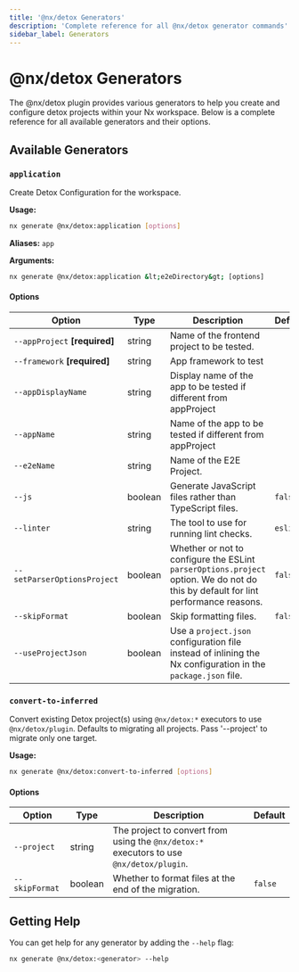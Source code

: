 ```yaml
---
title: '@nx/detox Generators'
description: 'Complete reference for all @nx/detox generator commands'
sidebar_label: Generators
---
```


# @nx/detox Generators

The @nx/detox plugin provides various generators to help you create and configure detox projects within your Nx workspace.
Below is a complete reference for all available generators and their options.

## Available Generators

### `application`

Create Detox Configuration for the workspace.

**Usage:**

```bash
nx generate @nx/detox:application [options]
```

**Aliases:** `app`

**Arguments:**

```bash
nx generate @nx/detox:application &lt;e2eDirectory&gt; [options]
```

#### Options

| Option                        | Type    | Description                                                                                                                       | Default  |
| ----------------------------- | ------- | --------------------------------------------------------------------------------------------------------------------------------- | -------- |
| `--appProject` **[required]** | string  | Name of the frontend project to be tested.                                                                                        |          |
| `--framework` **[required]**  | string  | App framework to test                                                                                                             |          |
| `--appDisplayName`            | string  | Display name of the app to be tested if different from appProject                                                                 |          |
| `--appName`                   | string  | Name of the app to be tested if different from appProject                                                                         |          |
| `--e2eName`                   | string  | Name of the E2E Project.                                                                                                          |          |
| `--js`                        | boolean | Generate JavaScript files rather than TypeScript files.                                                                           | `false`  |
| `--linter`                    | string  | The tool to use for running lint checks.                                                                                          | `eslint` |
| `--setParserOptionsProject`   | boolean | Whether or not to configure the ESLint `parserOptions.project` option. We do not do this by default for lint performance reasons. | `false`  |
| `--skipFormat`                | boolean | Skip formatting files.                                                                                                            | `false`  |
| `--useProjectJson`            | boolean | Use a `project.json` configuration file instead of inlining the Nx configuration in the `package.json` file.                      |          |

### `convert-to-inferred`

Convert existing Detox project(s) using `@nx/detox:*` executors to use `@nx/detox/plugin`. Defaults to migrating all projects. Pass '--project' to migrate only one target.

**Usage:**

```bash
nx generate @nx/detox:convert-to-inferred [options]
```

#### Options

| Option         | Type    | Description                                                                              | Default |
| -------------- | ------- | ---------------------------------------------------------------------------------------- | ------- |
| `--project`    | string  | The project to convert from using the `@nx/detox:*` executors to use `@nx/detox/plugin`. |         |
| `--skipFormat` | boolean | Whether to format files at the end of the migration.                                     | `false` |

## Getting Help

You can get help for any generator by adding the `--help` flag:

```bash
nx generate @nx/detox:<generator> --help
```
